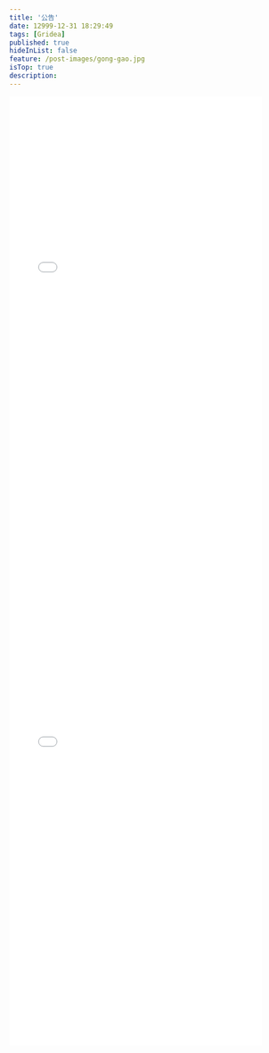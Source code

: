 ```yaml
---
title: '公告'
date: 12999-12-31 18:29:49
tags: [Gridea]
published: true
hideInList: false
feature: /post-images/gong-gao.jpg
isTop: true
description:
---
```

<!-- more
2022年9月21日
[友链招收,请看招收标准](https://661111.github.io/post/link/)
2022年9月28日
评论恢复了,可以在文章里面回复评论
2022年9月30日
之前github无法上传,现在文章可以上传.(每天只能上传3测)
2022.10.11
两条好听歌 
 -->
 <iframe 
 height=850 
 width=90% 
 src="//player.bilibili.com/player.html?aid=643572235&bvid=BV1yY4y1L7Rg&cid=777458336&page=1"  
 frameborder=0  
 allowfullscreen>
 </iframe>
 
 <iframe  
 height=850 
 width=90% 
 src="//player.bilibili.com/player.html?aid=759516742&bvid=BV1364y1B7kU&cid=379998606&page=1" 
 frameborder=0  
 allowfullscreen>
 </iframe>

